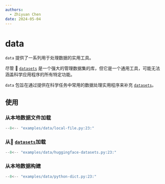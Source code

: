 ```yaml
---
authors:
  - Zhiyuan Chen
date: 2024-05-04
---
```


# data

`data` 提供了一系列用于处理数据的实用工具。

尽管 :hugs: [`datasets`](https://huggingface.co/docs/datasets) 是一个强大的管理数据集的库，但它是一个通用工具，可能无法涵盖科学应用程序的所有特定功能。

`data` 包旨在通过提供在科学任务中常用的数据处理实用程序来补充 [`datasets`](https://huggingface.co/docs/datasets)。

## 使用

### 从本地数据文件加载

```python
--8<-- "examples/data/local-file.py:23:"
```

### 从:hugs: [`datasets`](https://huggingface.co/docs/datasets)加载

```python
--8<-- "examples/data/huggingface-datasets.py:23:"
```

### 从本地数据构建

```python
--8<-- "examples/data/python-dict.py:23:"
```
